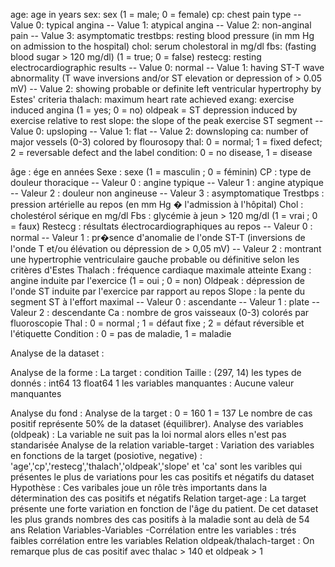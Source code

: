 age: age in years
sex: sex (1 = male; 0 = female)
cp: chest pain type -- Value 0: typical angina -- Value 1: atypical angina -- Value 2: non-anginal pain -- Value 3: asymptomatic
trestbps: resting blood pressure (in mm Hg on admission to the hospital)
chol: serum cholestoral in mg/dl
fbs: (fasting blood sugar > 120 mg/dl) (1 = true; 0 = false)
restecg: resting electrocardiographic results -- Value 0: normal -- Value 1: having ST-T wave abnormality (T wave inversions and/or ST elevation or depression of > 0.05 mV) -- Value 2: showing probable or definite left ventricular hypertrophy by Estes' criteria
thalach: maximum heart rate achieved
exang: exercise induced angina (1 = yes; 0 = no)
oldpeak = ST depression induced by exercise relative to rest
slope: the slope of the peak exercise ST segment -- Value 0: upsloping -- Value 1: flat -- Value 2: downsloping
ca: number of major vessels (0-3) colored by flourosopy
thal: 0 = normal; 1 = fixed defect; 2 = reversable defect and the label
condition: 0 = no disease, 1 = disease



âge : ége en années
Sexe : sexe (1 = masculin ; 0 = féminin)
CP : type de douleur thoracique -- Valeur 0 : angine typique -- Valeur 1 : angine atypique -- Valeur 2 : douleur non angineuse -- Valeur 3 : asymptomatique
Trestbps : pression artérielle au repos (en mm Hg � l'admission à l'hôpital)
Chol : cholestérol sérique en mg/dl
Fbs : glycémie à jeun > 120 mg/dl (1 = vrai ; 0 = faux)
Restecg : résultats électrocardiographiques au repos -- Valeur 0 : normal -- Valeur 1 : pr�sence d'anomalie de l'onde ST-T (inversions de l'onde T et/ou élévation ou dépression de > 0,05 mV) -- Valeur 2 : montrant une hypertrophie ventriculaire gauche probable ou définitive selon les critères d'Estes
Thalach : fréquence cardiaque maximale atteinte
Exang : angine induite par l'exercice (1 = oui ; 0 = non)
Oldpeak : dépression de l'onde ST induite par l'exercice par rapport au repos
Slope : la pente du segment ST à l'effort maximal -- Valeur 0 : ascendante -- Valeur 1 : plate -- Valeur 2 : descendante
Ca : nombre de gros vaisseaux (0-3) colorés par fluoroscopie
Thal : 0 = normal ; 1 = défaut fixe ; 2 = défaut réversible et l'étiquette
Condition : 0 = pas de maladie, 1 = maladie

Analyse de la dataset :

Analyse de la forme :
La target : condition
Taille  : (297, 14)
les types de donnés : 
    int64      13
    float64     1
les variables manquantes : Aucune valeur manquantes

Analyse du fond :
Analyse de la target : 
    0  =  160
    1  =  137
    Le nombre de cas positif représente 50% de la dataset (équilibrer). 
Analyse des variables (oldpeak) : 
    La variable ne suit pas la loi normal alors elles n'est pas standarisée
Analyse de la relation variable-target :
    Variation des variables en fonctions de la target (posiotive, negative) :
        'age','cp','restecg','thalach','oldpeak','slope' et 'ca' sont les varibles qui présentes le plus de variations pour les cas positifs et négatifs du dataset
        Hypothèse : Ces varibales joue un rôle très importants dans la détermination des cas positifs et négatifs
    Relation target-age :
        La target présente une forte variation en fonction de l'âge du patient. De cet dataset les plus grands nombres des cas positifs à la maladie sont au delà de 54 ans 
    Relation Variables-Variables
        -Corrélation entre les variables : trés faibles corrélation entre les variables
    Relation oldpeak/thalach-target :
        On remarque plus de cas positif avec thalac > 140 et oldpeak  > 1


